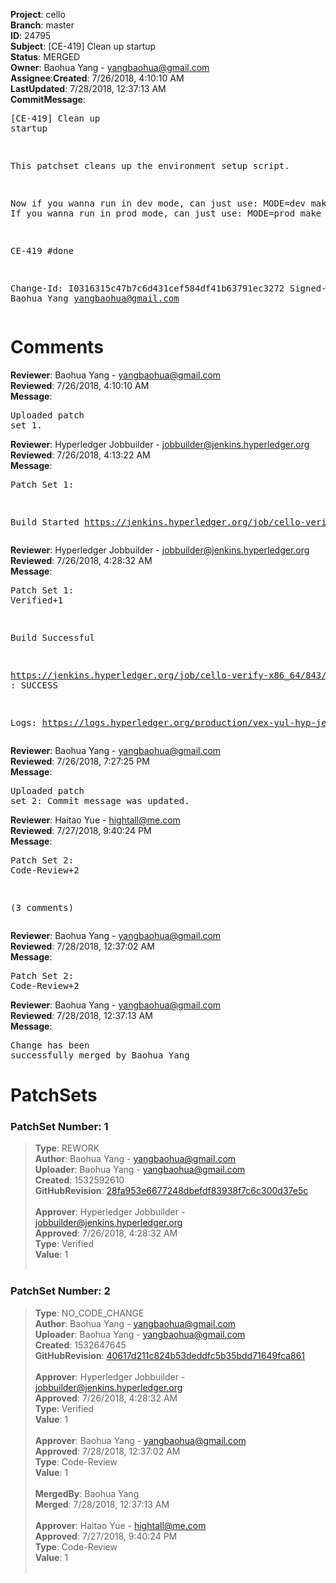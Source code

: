 <strong>Project</strong>: cello</br><strong>Branch</strong>: master<br><strong>ID</strong>: 24795<br><strong>Subject</strong>: [CE-419] Clean up startup<br><strong>Status</strong>: MERGED<br><strong>Owner</strong>: Baohua Yang - yangbaohua@gmail.com<br><strong>Assignee</strong>:<strong>Created</strong>: 7/26/2018, 4:10:10 AM<br><strong>LastUpdated</strong>: 7/28/2018, 12:37:13 AM<br><strong>CommitMessage</strong>:<br><pre>[CE-419] Clean up startup

This patchset cleans up the environment setup script.

Now if you wanna run in dev mode, can just use:
MODE=dev make start
If you wanna run in prod mode, can just use:
MODE=prod make start

CE-419 #done

Change-Id: I0316315c47b7c6d431cef584df41b63791ec3272
Signed-off-by: Baohua Yang <yangbaohua@gmail.com>
</pre><h1>Comments</h1><strong>Reviewer</strong>: Baohua Yang - yangbaohua@gmail.com<br><strong>Reviewed</strong>: 7/26/2018, 4:10:10 AM<br><strong>Message</strong>: <pre>Uploaded patch set 1.</pre><strong>Reviewer</strong>: Hyperledger Jobbuilder - jobbuilder@jenkins.hyperledger.org<br><strong>Reviewed</strong>: 7/26/2018, 4:13:22 AM<br><strong>Message</strong>: <pre>Patch Set 1:

Build Started https://jenkins.hyperledger.org/job/cello-verify-x86_64/843/</pre><strong>Reviewer</strong>: Hyperledger Jobbuilder - jobbuilder@jenkins.hyperledger.org<br><strong>Reviewed</strong>: 7/26/2018, 4:28:32 AM<br><strong>Message</strong>: <pre>Patch Set 1: Verified+1

Build Successful 

https://jenkins.hyperledger.org/job/cello-verify-x86_64/843/ : SUCCESS

Logs: https://logs.hyperledger.org/production/vex-yul-hyp-jenkins-3/cello-verify-x86_64/843</pre><strong>Reviewer</strong>: Baohua Yang - yangbaohua@gmail.com<br><strong>Reviewed</strong>: 7/26/2018, 7:27:25 PM<br><strong>Message</strong>: <pre>Uploaded patch set 2: Commit message was updated.</pre><strong>Reviewer</strong>: Haitao Yue - hightall@me.com<br><strong>Reviewed</strong>: 7/27/2018, 9:40:24 PM<br><strong>Message</strong>: <pre>Patch Set 2: Code-Review+2

(3 comments)</pre><strong>Reviewer</strong>: Baohua Yang - yangbaohua@gmail.com<br><strong>Reviewed</strong>: 7/28/2018, 12:37:02 AM<br><strong>Message</strong>: <pre>Patch Set 2: Code-Review+2</pre><strong>Reviewer</strong>: Baohua Yang - yangbaohua@gmail.com<br><strong>Reviewed</strong>: 7/28/2018, 12:37:13 AM<br><strong>Message</strong>: <pre>Change has been successfully merged by Baohua Yang</pre><h1>PatchSets</h1><h3>PatchSet Number: 1</h3><blockquote><strong>Type</strong>: REWORK<br><strong>Author</strong>: Baohua Yang - yangbaohua@gmail.com<br><strong>Uploader</strong>: Baohua Yang - yangbaohua@gmail.com<br><strong>Created</strong>: 1532592610<br><strong>GitHubRevision</strong>: [28fa953e6677248dbefdf83938f7c6c300d37e5c](https://github.com/hyperledger/cello/commit/28fa953e6677248dbefdf83938f7c6c300d37e5c)<br><br><strong>Approver</strong>: Hyperledger Jobbuilder - jobbuilder@jenkins.hyperledger.org<br><strong>Approved</strong>: 7/26/2018, 4:28:32 AM<br><strong>Type</strong>: Verified<br><strong>Value</strong>: 1<br><br></blockquote><h3>PatchSet Number: 2</h3><blockquote><strong>Type</strong>: NO_CODE_CHANGE<br><strong>Author</strong>: Baohua Yang - yangbaohua@gmail.com<br><strong>Uploader</strong>: Baohua Yang - yangbaohua@gmail.com<br><strong>Created</strong>: 1532647645<br><strong>GitHubRevision</strong>: [40617d211c824b53deddfc5b35bdd71649fca861](https://github.com/hyperledger/cello/commit/40617d211c824b53deddfc5b35bdd71649fca861)<br><br><strong>Approver</strong>: Hyperledger Jobbuilder - jobbuilder@jenkins.hyperledger.org<br><strong>Approved</strong>: 7/26/2018, 4:28:32 AM<br><strong>Type</strong>: Verified<br><strong>Value</strong>: 1<br><br><strong>Approver</strong>: Baohua Yang - yangbaohua@gmail.com<br><strong>Approved</strong>: 7/28/2018, 12:37:02 AM<br><strong>Type</strong>: Code-Review<br><strong>Value</strong>: 1<br><br><strong>MergedBy</strong>: Baohua Yang<br><strong>Merged</strong>: 7/28/2018, 12:37:13 AM<br><br><strong>Approver</strong>: Haitao Yue - hightall@me.com<br><strong>Approved</strong>: 7/27/2018, 9:40:24 PM<br><strong>Type</strong>: Code-Review<br><strong>Value</strong>: 1<br><br></blockquote>